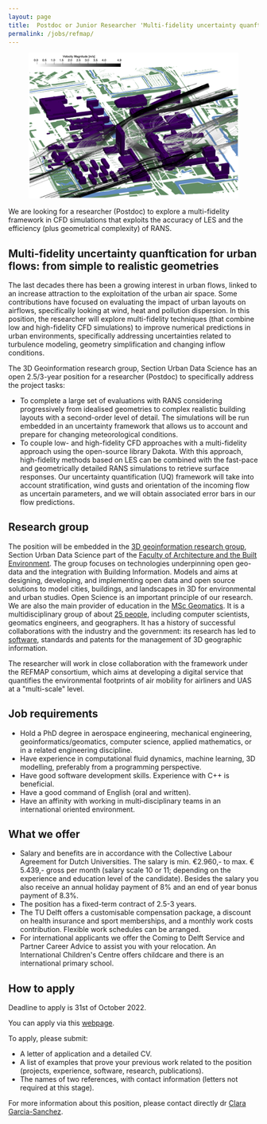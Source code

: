 ```yaml
---
layout: page
title:  Postdoc or Junior Researcher 'Multi-fidelity uncertainty quanftication for urban flows: from simple to realistic geometries’
permalink: /jobs/refmap/
---
```



<figure class="image">
  <img src="refmap.png" width="600">
</figure>

We are looking for a researcher (Postdoc) to explore a multi-fidelity framework in CFD simulations that exploits the accuracy of LES and the efficiency (plus geometrical complexity) of RANS. 

## Multi-fidelity uncertainty quanftication for urban flows: from simple to realistic geometries

The last decades there has been a growing interest in urban flows, linked to an increase attraction to the exploitation of the urban air space. Some contributions have focused on evaluating the impact of urban layouts on airflows, specifically looking at wind, heat and pollution dispersion. In this position, the researcher will explore multi-fidelity techniques (that combine low and high-fidelity CFD simulations) to improve numerical predictions in urban environments, specifically addressing uncertainties related to turbulence modeling, geometry simplification and changing inflow conditions.

The 3D Geoinformation research group, Section Urban Data Science has an open 2.5/3-year position for a researcher (Postdoc) to specifically address the project tasks:

- To complete a large set of evaluations with RANS considering progressively from idealised geometries to complex realistic building layouts with a second-order level of detail. The simulations will be run embedded in an uncertainty framework that allows us to account and prepare for changing meteorological conditions.
- To couple low- and high-fidelity CFD approaches with a multi-fidelity approach using the open-source library Dakota. With this approach, high-fidelity methods based on LES can be combined with the fast-pace and geometrically detailed RANS simulations to retrieve surface responses. Our uncertainty quantification (UQ) framework will take into account stratification, wind gusts and orientation of the incoming flow as uncertain parameters, and we will obtain associated error bars in our flow predictions.

 
## Research group

The position will be embedded in the [3D geoinformation research group](https://3d.bk.tudelft.nl), Section Urban Data Science part of the [Faculty of Architecture and the Built Environment](https://www.tudelft.nl/en/architecture-and-the-built-environment).
The group focuses on technologies underpinning open geo-data and the integration with Building Information. Models and aims at designing, developing, and implementing open data and open source solutions to model cities, buildings, and landscapes in 3D for environmental and urban studies.
Open Science is an important principle of our research.
We are also the main provider of education in the [MSc Geomatics](http://geomatics.tudelft.nl).
It is a multidisciplinary group of about [25 people](https://3d.bk.tudelft.nl/about/#people), including computer scientists, geomatics engineers, and geographers.
It has a history of successful collaborations with the industry and the government: its research has led to [software](https://github.com/tudelft3d), standards and patents for the management of 3D geographic information.

The researcher will work in close collaboration with the framework under the REFMAP consortium, which aims at developing a digital service that quantifies the environmental footprints of air mobility for airliners and UAS at a "multi-scale" level.

## Job requirements
- Hold a PhD degree in aerospace engineering, mechanical engineering, geoinformatics/geomatics, computer science, applied mathematics, or in a related engineering discipline.
- Have experience in computational fluid dynamics, machine learning, 3D modelling, preferably from a programming perspective.
- Have good software development skills. Experience with C++ is beneficial.
- Have a good command of English (oral and written).
- Have an affinity with working in multi‐disciplinary teams in an international oriented environment.

## What we offer
- Salary and benefits are in accordance with the Collective Labour Agreement for Dutch Universities. The salary is min. €2.960,- to max. € 5.439,- gross per month (salary scale 10 or 11; depending on the experience and education level of the candidate). Besides the salary you also receive an annual holiday payment of 8% and an end of year bonus payment of 8.3%. 
- The position has a fixed-term contract of 2.5-3 years.
- The TU Delft offers a customisable compensation package, a discount on health insurance and sport memberships, and a monthly work costs contribution. Flexible work schedules can be arranged.
- For international applicants we offer the Coming to Delft Service and Partner Career Advice to assist you with your relocation. An International Children's Centre offers childcare and there is an international primary school.

## How to apply

<div class="alert alert-info" role="alert">
Deadline to apply is 31st of October 2022.
</div>

You can apply via this [webpage](https://www.tudelft.nl/over-tu-delft/werken-bij-tu-delft/vacatures/details?jobId=8693&jobTitle=Postdoc%20or%20Junior%20Researcher%20on%20%E2%80%98Multi-fidelity%20uncertainty%20quantification%20for%20urban%20flows%3A%20from%20simple%20to%20realistic%20geometries%E2%80%99.).

To apply, please submit:
- A letter of application and a detailed CV.
- A list of examples that prove your previous work related to the position (projects, experience, software, research, publications).
- The names of two references, with contact information (letters not required at this stage).

For more information about this position, please contact directly dr [Clara Garcia-Sanchez](https://3d.bk.tudelft.nl/gsclara).

